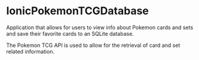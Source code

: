# IonicPokemonTCGDatabase
Application that allows for users to view info about Pokemon cards and sets and save their favorite cards to an SQLite database.

The Pokemon TCG API is used to allow for the retrieval of card and set related information.

